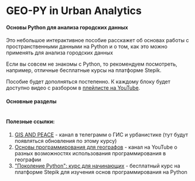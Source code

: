 # GEO-PY in Urban Analytics

#### Основы Python для анализа городских данных

Это небольшое интерактивное пособие расскажет об основах работы с пространственными данными на Python и о том, как это можно применять для анализа городских данных

Eсли вы совсем не знакомы с Python, то рекомендуем посмотреть, например, отличные бесплатные курсы на платформе Stepik.

Пособие будет дополняться постепенно. К каждому блоку будет доступно видео с разбором в [плейлисте на YouTube](https://www.youtube.com/channel/UC99_v_T0CTEsYiY2O6YsvOA).

#### Основные разделы

```{tableofcontents}

```

#### Полезные ссылки:

1. [GIS AND PEACE](https://t.me/GIS_PEACE) - канал в телеграмм о ГИС и урбанистике (тут будут появляться обновления по этому курсу)
2. [Основы программирования для географов](https://www.youtube.com/channel/UC99_v_T0CTEsYiY2O6YsvOA) - канал на YouTube о разных возможностях использования программирования в географии
3. ["Поколение Python": курс для начинающих](https://stepik.org/course/58852/promo) - бесплатный курс на платформе Stepik для изучения основ программирования на Python
